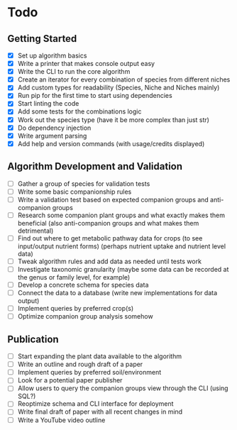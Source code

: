 # Todo

## Getting Started
- [x] Set up algorithm basics
- [x] Write a printer that makes console output easy
- [x] Write the CLI to run the core algorithm
- [x] Create an iterator for every combination of species from different niches
- [x] Add custom types for readability (Species, Niche and Niches mainly)
- [x] Run pip for the first time to start using dependencies
- [x] Start linting the code
- [x] Add some tests for the combinations logic
- [x] Work out the species type (have it be more complex than just str)
- [x] Do dependency injection
- [x] Write argument parsing
- [x] Add help and version commands (with usage/credits displayed)

## Algorithm Development and Validation
- [ ] Gather a group of species for validation tests
- [ ] Write some basic companionship rules
- [ ] Write a validation test based on expected companion groups and anti-companion groups
- [ ] Research some companion plant groups and what exactly makes them beneficial (also anti-companion groups and what makes them detrimental)
- [ ] Find out where to get metabolic pathway data for crops (to see input/output nutrient forms) (perhaps nutrient uptake and nutrient level data)
- [ ] Tweak algorithm rules and add data as needed until tests work
- [ ] Investigate taxonomic granularity (maybe some data can be recorded at the genus or family level, for example)
- [ ] Develop a concrete schema for species data
- [ ] Connect the data to a database (write new implementations for data output)
- [ ] Implement queries by preferred crop(s)
- [ ] Optimize companion group analysis somehow

## Publication
- [ ] Start expanding the plant data available to the algorithm
- [ ] Write an outline and rough draft of a paper
- [ ] Implement queries by preferred soil/environment
- [ ] Look for a potential paper publisher
- [ ] Allow users to query the companion groups view through the CLI (using SQL?)
- [ ] Reoptimize schema and CLI interface for deployment
- [ ] Write final draft of paper with all recent changes in mind
- [ ] Write a YouTube video outline